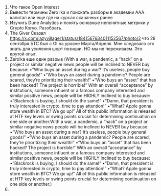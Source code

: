 1. Что такое Open Interest
2. Вывести термины Zero Ika и поискать разборы в академии ААА капитал или еще где на курсах скачанных ранее
3. Изучить Dune Analytics и понять основные непонятные метрики у Crypto Koryo. Разобрать.
4. The Giver Сказал https://x.com/lazyvillager1/status/1841567634011152567/photo/2 что 28 сентября БТС был с OI на уровне Марта/Апреля. Мне следовало это знать для усиления шорт позиции. НО мы не переживаем. Это крутой опыт.
5. Zeroika еще один разрыв (With a war, a pandemic, a “hack” on a project or similar negative news people will be inclined to NEVER buy because: •”Who buys an asset during a war? It’s useless, people buy general goods!” •”Who buys an asset during a pandemic? People are scared, they’re prioritizing their wealth!” •”Who buys an “asset” that has been hacked? The project is horrible!” With an overall “acceptance” by institutions, someone influent or a famous company interested and similar positive news, people will be HIGHLY inclined to buy because: •”Blackrock is buying, I should do the same!” •”Damn, that president is truly interested in crypto, time to pay attention!” •”What? Apple gonna store wealth in BTC? We go up!” All of this public information is released at HTF key levels or swing points crucial for determining continuation on one side or another.With a war, a pandemic, a “hack” on a project or similar negative news people will be inclined to NEVER buy because: •”Who buys an asset during a war? It’s useless, people buy general goods!” •”Who buys an asset during a pandemic? People are scared, they’re prioritizing their wealth!” •”Who buys an “asset” that has been hacked? The project is horrible!” With an overall “acceptance” by institutions, someone influent or a famous company interested and similar positive news, people will be HIGHLY inclined to buy because: •”Blackrock is buying, I should do the same!” •”Damn, that president is truly interested in crypto, time to pay attention!” •”What? Apple gonna store wealth in BTC? We go up!” All of this public information is released at HTF key levels or swing points crucial for determining continuation on one side or another.)
6. 